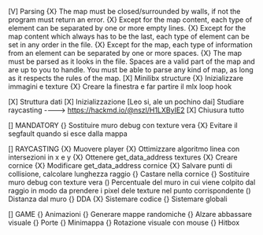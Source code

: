 [V]	Parsing
    {X} The map must be closed/surrounded by walls, if not the program must return
        an error.
    {X} Except for the map content, each type of element can be separated by one or
        more empty lines.
    {X} Except for the map content which always has to be the last, each type of
        element can be set in any order in the file.
    {X} Except for the map, each type of information from an element can be separated
        by one or more spaces.
    {X} The map must be parsed as it looks in the file. Spaces are a valid part of the
        map and are up to you to handle. You must be able to parse any kind of map,
        as long as it respects the rules of the map.
[X]	Minilibx structure
    {X} Inizializzare immagini e texture
    {X} Creare la finestra e far partire il mlx loop hook
    
[X]	Struttura dati
[X]	Inizializzazione
[Leo si, ale un pochino dai]	Studiare raycasting
    ----> https://hackmd.io/@nszl/H1LXByIE2
[X]	Chiusura tutto

[]	MANDATORY
	{}	Sostituire muro debug con texture vera
    {X}  Evitare il segfault quando si esce dalla mappa

[] RAYCASTING
	{X}	Muovere player
	{X}	Ottimizzare algoritmo linea con intersezioni in x e y
	{X}	Ottenere get_data_address textures
	{X}	Creare cornice
	{X}	Modificare get_data_address cornice
	{X}	Salvare punti di collisione, calcolare lunghezza raggio
	{}	Castare nella cornice
		{}	Sostituire muro debug con texture vera
            () Percentuale del muro in cui viene colpito dal raggio in modo da prendere i pixel dele texture nel punto corrispondente
            () Distanza dal muro
		{}	DDA
		{X}	Sistemare codice
		{}	Sistemare globali
        
[]	GAME
	{}	Animazioni
	{}	Generare mappe randomiche
	{}	Alzare abbassare visuale
	{}	Porte
	{}	Minimappa
	{}	Rotazione visuale con mouse
	{}	Hitbox